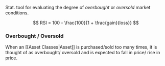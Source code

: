 Stat. tool for evaluating the degree of *overbought* or *oversold* market conditions.

$$
RSI = 100 - \frac{100}{1 + \frac{gain}{loss}}
$$
### Overbought / Oversold
When an [[Asset Classes|Asset]] is purchased/sold too many times, it is thought of as overbought/ oversold and is expected to fall in price/ rise in price. 
